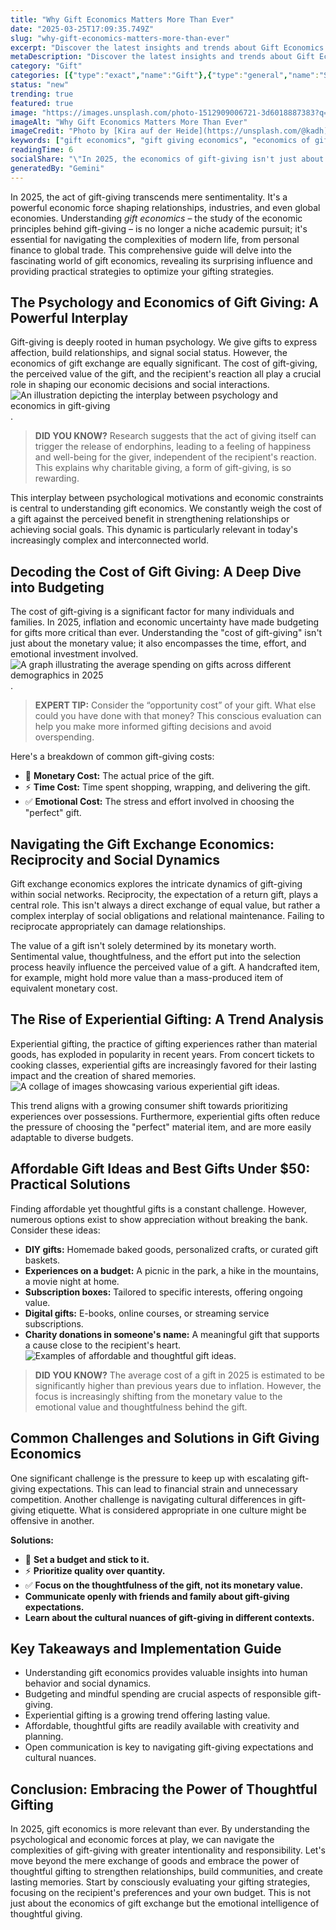 ```yaml
---
title: "Why Gift Economics Matters More Than Ever"
date: "2025-03-25T17:09:35.749Z"
slug: "why-gift-economics-matters-more-than-ever"
excerpt: "Discover the latest insights and trends about Gift Economics. This comprehensive guide covers everything you need to know about Gift Economics in 2025."
metaDescription: "Discover the latest insights and trends about Gift Economics. This comprehensive guide covers everything you need to know about Gift Economics in 2025."
category: "Gift"
categories: [{"type":"exact","name":"Gift"},{"type":"general","name":"Social Science"},{"type":"medium","name":"Economic Anthropology"},{"type":"specific","name":"Reciprocity Networks"},{"type":"niche","name":"Potlatch Analysis"}]
status: "new"
trending: true
featured: true
image: "https://images.unsplash.com/photo-1512909006721-3d6018887383?q=85&w=1200&fit=max&fm=webp&auto=compress"
imageAlt: "Why Gift Economics Matters More Than Ever"
imageCredit: "Photo by [Kira auf der Heide](https://unsplash.com/@kadh) on Unsplash"
keywords: ["gift economics", "gift giving economics", "economics of gift giving", "why do we give gifts", "gift exchange economics", "the economics of gift exchange", "cost of gift giving", "best gifts under $50", "affordable gift ideas", "gift giving psychology and economics"]
readingTime: 6
socialShare: "\"In 2025, the economics of gift-giving isn't just about the price tag; it's about the emotional return on investment. Understanding this shift is key to navigating modern relationships and finances.\""
generatedBy: "Gemini"
---
```




In 2025, the act of gift-giving transcends mere sentimentality. It's a powerful economic force shaping relationships, industries, and even global economies.  Understanding *gift economics* – the study of the economic principles behind gift-giving – is no longer a niche academic pursuit; it's essential for navigating the complexities of modern life, from personal finance to global trade. This comprehensive guide will delve into the fascinating world of gift economics, revealing its surprising influence and providing practical strategies to optimize your gifting strategies.

## The Psychology and Economics of Gift Giving: A Powerful Interplay

Gift-giving is deeply rooted in human psychology.  We give gifts to express affection, build relationships, and signal social status.  However, the economics of gift exchange are equally significant.  The cost of gift-giving, the perceived value of the gift, and the recipient's reaction all play a crucial role in shaping our economic decisions and social interactions. ![An illustration depicting the interplay between psychology and economics in gift-giving](https://images.unsplash.com/photo-1513201099705-a9746e1e201f?q=85&w=1200&fit=max&fm=webp&auto=compress).

> **DID YOU KNOW?** Research suggests that the act of giving itself can trigger the release of endorphins, leading to a feeling of happiness and well-being for the giver, independent of the recipient's reaction.  This explains why charitable giving, a form of gift-giving, is so rewarding.

This interplay between psychological motivations and economic constraints is central to understanding gift economics.  We constantly weigh the cost of a gift against the perceived benefit in strengthening relationships or achieving social goals.  This dynamic is particularly relevant in today's increasingly complex and interconnected world.

## Decoding the Cost of Gift Giving: A Deep Dive into Budgeting

The cost of gift-giving is a significant factor for many individuals and families.  In 2025, inflation and economic uncertainty have made budgeting for gifts more critical than ever.  Understanding the "cost of gift-giving" isn't just about the monetary value; it also encompasses the time, effort, and emotional investment involved. ![A graph illustrating the average spending on gifts across different demographics in 2025](https://images.unsplash.com/photo-1512909006721-3d6018887383?q=85&w=1200&fit=max&fm=webp&auto=compress).

> **EXPERT TIP:**  Consider the “opportunity cost” of your gift.  What else could you have done with that money?  This conscious evaluation can help you make more informed gifting decisions and avoid overspending.

Here's a breakdown of common gift-giving costs:

* 🔑 **Monetary Cost:** The actual price of the gift.
* ⚡ **Time Cost:**  Time spent shopping, wrapping, and delivering the gift.
* ✅ **Emotional Cost:** The stress and effort involved in choosing the "perfect" gift.

## Navigating the Gift Exchange Economics: Reciprocity and Social Dynamics

Gift exchange economics explores the intricate dynamics of gift-giving within social networks.  Reciprocity, the expectation of a return gift, plays a central role.  This isn't always a direct exchange of equal value, but rather a complex interplay of social obligations and relational maintenance.  Failing to reciprocate appropriately can damage relationships.

The value of a gift isn't solely determined by its monetary worth.  Sentimental value, thoughtfulness, and the effort put into the selection process heavily influence the perceived value of a gift.  A handcrafted item, for example, might hold more value than a mass-produced item of equivalent monetary cost.

##  The Rise of Experiential Gifting: A Trend Analysis

Experiential gifting, the practice of gifting experiences rather than material goods, has exploded in popularity in recent years.  From concert tickets to cooking classes, experiential gifts are increasingly favored for their lasting impact and the creation of shared memories. ![A collage of images showcasing various experiential gift ideas](https://images.unsplash.com/photo-1512418490979-92798cec1380?q=85&w=1200&fit=max&fm=webp&auto=compress).

This trend aligns with a growing consumer shift towards prioritizing experiences over possessions.  Furthermore, experiential gifts often reduce the pressure of choosing the "perfect" material item, and are more easily adaptable to diverse budgets.

## Affordable Gift Ideas and Best Gifts Under $50: Practical Solutions

Finding affordable yet thoughtful gifts is a constant challenge.  However, numerous options exist to show appreciation without breaking the bank.  Consider these ideas:

* **DIY gifts:** Homemade baked goods, personalized crafts, or curated gift baskets.
* **Experiences on a budget:** A picnic in the park, a hike in the mountains, a movie night at home.
* **Subscription boxes:** Tailored to specific interests, offering ongoing value.
* **Digital gifts:** E-books, online courses, or streaming service subscriptions.
* **Charity donations in someone's name:** A meaningful gift that supports a cause close to the recipient's heart. ![Examples of affordable and thoughtful gift ideas](https://images.unsplash.com/photo-1521478706270-f2e33c203d95?q=85&w=1200&fit=max&fm=webp&auto=compress).

> **DID YOU KNOW?**  The average cost of a gift in 2025 is estimated to be significantly higher than previous years due to inflation. However, the focus is increasingly shifting from the monetary value to the emotional value and thoughtfulness behind the gift.

##  Common Challenges and Solutions in Gift Giving Economics

One significant challenge is the pressure to keep up with escalating gift-giving expectations.  This can lead to financial strain and unnecessary competition.  Another challenge is navigating cultural differences in gift-giving etiquette.  What is considered appropriate in one culture might be offensive in another.

**Solutions:**

* 🔑 **Set a budget and stick to it.**
* ⚡ **Prioritize quality over quantity.**
* ✅ **Focus on the thoughtfulness of the gift, not its monetary value.**
* **Communicate openly with friends and family about gift-giving expectations.**
* **Learn about the cultural nuances of gift-giving in different contexts.**

## Key Takeaways and Implementation Guide

* Understanding gift economics provides valuable insights into human behavior and social dynamics.
* Budgeting and mindful spending are crucial aspects of responsible gift-giving.
* Experiential gifting is a growing trend offering lasting value.
* Affordable, thoughtful gifts are readily available with creativity and planning.
* Open communication is key to navigating gift-giving expectations and cultural nuances.

## Conclusion: Embracing the Power of Thoughtful Gifting

In 2025, gift economics is more relevant than ever.  By understanding the psychological and economic forces at play, we can navigate the complexities of gift-giving with greater intentionality and responsibility.  Let's move beyond the mere exchange of goods and embrace the power of thoughtful gifting to strengthen relationships, build communities, and create lasting memories.  Start by consciously evaluating your gifting strategies, focusing on the recipient's preferences and your own budget. This is not just about the economics of gift exchange but the emotional intelligence of thoughtful giving.

